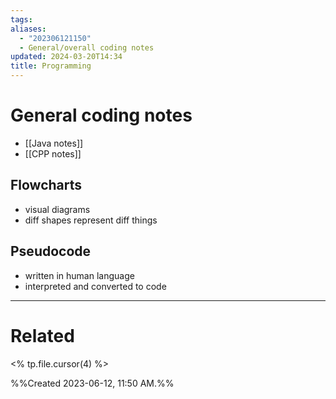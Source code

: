 ```yaml
---
tags: 
aliases:
  - "202306121150"
  - General/overall coding notes
updated: 2024-03-20T14:34
title: Programming
---
```

# General coding notes
- [[Java notes]]
- [[CPP notes]]

## Flowcharts
- visual diagrams
- diff shapes represent diff things

## Pseudocode
- written in human language
- interpreted and converted to code




___
# Related 
<% tp.file.cursor(4) %>



%%Created 2023-06-12, 11:50 AM.%%
